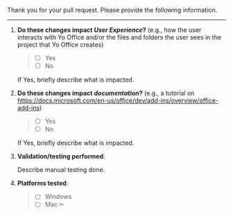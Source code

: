 Thank you for your pull request. Please provide the following information.

---

1. **Do these changes impact *User Experience*?** (e.g., how the user interacts with Yo Office and/or the files and folders the user sees in the project that Yo Office creates)
    > 
    > * [ ]  Yes
    > * [ ]  No

    If Yes, briefly describe what is impacted.


2. **Do these changes impact *documentation*?** (e.g., a tutorial on https://docs.microsoft.com/en-us/office/dev/add-ins/overview/office-add-ins)
    > 
    > * [ ]  Yes
    > * [ ]  No

    If Yes, briefly describe what is impacted.


3. **Validation/testing performed**:

    Describe manual testing done. 

4. **Platforms tested**:

    > * [ ] Windows
    > * [ ] Mac
✂
